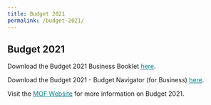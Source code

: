 ```yaml
---
title: Budget 2021
permalink: /budget-2021/
---
```


## Budget 2021

Download the Budget 2021 Business Booklet <a href="/images/govassist/Budget 2021 Business Booklet.pdf" target="_blank" style="color:#037e8a">here</a>.

Download the Budget 2021 - Budget Navigator (for Business) <a href="/images/govassist/Budget 2021 Navigator (businesses).pdf" target="_blank" style="color:#037e8a">here</a>.

Visit the <a href="https://www.mof.gov.sg/" target="_blank" style="color:#037e8a">MOF Website</a> for more information on Budget 2021.